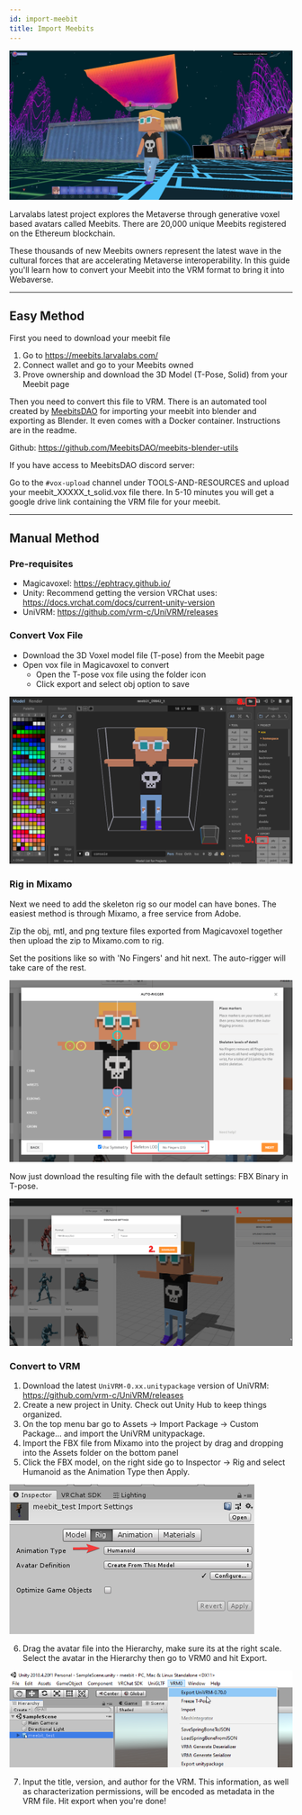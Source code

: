 ```yaml
---
id: import-meebit
title: Import Meebits
---
```


![](/img/meebits0.jpg)

Larvalabs latest project explores the Metaverse through generative voxel based avatars called Meebits. There are 20,000 unique Meebits registered on the Ethereum blockchain. 

These thousands of new Meebits owners represent the latest wave in the cultural forces that are accelerating Metaverse interoperability. In this guide you'll learn how to convert your Meebit into the VRM format to bring it into Webaverse.


---

## Easy Method

First you need to download your meebit file

1. Go to https://meebits.larvalabs.com/
2. Connect wallet and go to your Meebits owned
3. Prove ownership and download the 3D Model (T-Pose, Solid) from your Meebit page

Then you need to convert this file to VRM. There is an automated tool created by [MeebitsDAO](https://meebitsdao.world/) for importing your meebit into blender and exporting as Blender. It even comes with a Docker container. Instructions are in the readme.

Github: https://github.com/MeebitsDAO/meebits-blender-utils

If you have access to MeebitsDAO discord server:

Go to the `#vox-upload` channel under TOOLS-AND-RESOURCES and upload your meebit_XXXXX_t_solid.vox file there. In 5-10 minutes you will get a google drive link containing the VRM file for your meebit.


---

## Manual Method


### Pre-requisites

- Magicavoxel: https://ephtracy.github.io/
- Unity: Recommend getting the version VRChat uses: https://docs.vrchat.com/docs/current-unity-version
- UniVRM: https://github.com/vrm-c/UniVRM/releases

### Convert Vox File
- Download the 3D Voxel model file (T-pose) from the Meebit page
- Open vox file in Magicavoxel to convert
  - Open the T-pose vox file using the folder icon
  - Click export and select obj option to save
  
![](/img/meebits1.png)  

### Rig in Mixamo

Next we need to add the skeleton rig so our model can have bones. The easiest method is through Mixamo, a free service from Adobe.

Zip the obj, mtl, and png texture files exported from Magicavoxel together then upload the zip to Mixamo.com to rig.

Set the positions like so with 'No Fingers' and hit next. The auto-rigger will take care of the rest.

![](/img/meebits2.png)

Now just download the resulting file with the default settings: FBX Binary in T-pose.

![](/img/meebits3.png)

### Convert to VRM

1. Download the latest `UniVRM-0.xx.unitypackage` version of UniVRM: https://github.com/vrm-c/UniVRM/releases
2. Create a new project in Unity. Check out Unity Hub to keep things organized.
3. On the top menu bar go to Assets -> Import Package -> Custom Package... and import the UniVRM unitypackage.
4. Import the FBX file from Mixamo into the project by drag and dropping into the Assets folder on the bottom panel
5. Click the FBX model, on the right side go to Inspector -> Rig and select Humanoid as the Animation Type then Apply.

![](/img/meebits4.png)

6. Drag the avatar file into the Hierarchy, make sure its at the right scale. Select the avatar in the Hierarchy then go to VRM0 and hit Export.

![](/img/meebits5.png)

7. Input the title, version, and author for the VRM. This information, as well as characterization permissions, will be encoded as metadata in the VRM file. Hit export when you're done!